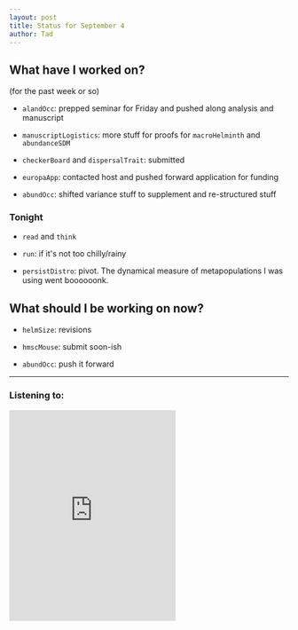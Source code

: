 ```yaml
---
layout: post 
title: Status for September 4 
author: Tad
---
```


## What have I worked on?

(for the past week or so)

* `alandOcc`: prepped seminar for Friday and pushed along analysis and manuscript

* `manuscriptLogistics`: more stuff for proofs for `macroHelminth` and `abundanceSDM`

* `checkerBoard` and `dispersalTrait`: submitted

* `europaApp`: contacted host and pushed forward application for funding

* `abundOcc`: shifted variance stuff to supplement and re-structured stuff




### Tonight

* `read` and `think`

* `run`: if it's not too chilly/rainy

* `persistDistro`: pivot. The dynamical measure of metapopulations I was using went boooooonk. 




## What should I be working on now?

* `helmSize`: revisions

* `hmscMouse`: submit soon-ish

* `abundOcc`: push it forward 



--- 

### Listening to:

<iframe src="https://open.spotify.com/embed/track/58yZtPYXva1hzg8CaVvVuX" width="300" height="380" frameborder="0" allowtransparency="true" allow="encrypted-media"></iframe>

<i class='fa fa-code' style='color:pink'></i>
